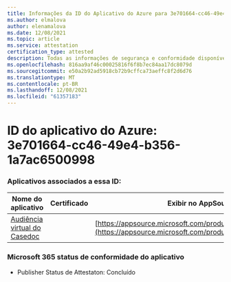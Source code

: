 ```yaml
---
title: Informações da ID do Aplicativo do Azure para 3e701664-cc46-49e4-b356-1a7ac6500998
ms.author: elmalova
author: elenamalova
ms.date: 12/08/2021
ms.topic: article
ms.service: attestation
certification_type: attested
description: Todas as informações de segurança e conformidade disponíveis para 3e701664-cc46-49e4-b356-1a7ac6500998.
ms.openlocfilehash: 816aa9af46c00025816f6f8b7ec84aa17dc8079d
ms.sourcegitcommit: e50a2b92ad5918cb72b9cffca73aeffc8f2d6d76
ms.translationtype: MT
ms.contentlocale: pt-BR
ms.lasthandoff: 12/08/2021
ms.locfileid: "61357183"
---
```

# <a name="azure-app-id-3e701664-cc46-49e4-b356-1a7ac6500998"></a>ID do aplicativo do Azure: 3e701664-cc46-49e4-b356-1a7ac6500998


### <a name="apps-associated-with-this-id"></a>Aplicativos associados a essa ID:
| **Nome do aplicativo** | **Certificado** | **Exibir no AppSource** |
|--------------|---------------|-----------------------|
| [Audiência virtual do Casedoc](https://docs.microsoft.com/microsoft-365-app-certification/forward/WA200003164) |  | [https://appsource.microsoft.com/product/office/WA200003164](https://appsource.microsoft.com/product/office/WA200003164) |

### <a name="microsoft-365-app-compliance-status"></a>Microsoft 365 status de conformidade do aplicativo
- Publisher Status de Attestaton: Concluído
